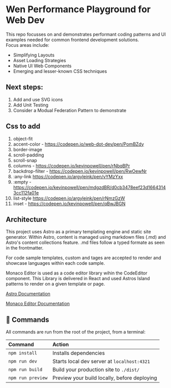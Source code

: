 # Wen Performance Playground for Web Dev

This repo focusses on and demonstrates performant coding patterns and UI examples needed for common frontend development solutions.  
Focus areas include:
* Simplifying Layouts
* Asset Loading Strategies
* Native UI Web Components
* Emerging and lesser-known CSS techniques 

## Next steps:

1. Add and use SVG icons
1. Add Unit Testing
1. Consider a Modual Federation Pattern to demonstrate

## Css to add
1. object-fit
1. accent-color - https://codepen.io/web-dot-dev/pen/PomBZdy
1. border-image 
1. scroll-padding
1. scroll-snap
1. columns - https://codepen.io/kevinpowell/pen/rNbqBPr
1. backdrop-filter - https://codepen.io/kevinpowell/pen/RwOewNr
1. :any-link https://codepen.io/argyleink/pen/vYMzYxx
1. :empty - https://codepen.io/kevinpowell/pen/mdgzdBR/d0cb3478eef23d16643143cc112fa01e
1. list-style https://codepen.io/argyleink/pen/rNmzGzW
1. inset - https://codepen.io/kevinpowell/pen/qBwJBGN


## Architecture
This project uses Astro as a primary templating engine and static site generator. Within Astro, content is managed using markdown files (.md) and Astro's content collections feature. .md files follow a typed formate as seen in the frontmatter. 

For code sample templates, custom <html-code> <css-code> and <js-code> tages are accepted to render and showcase languages within each code sample. 

Monaco Editor is used as a code editor library wihin the CodeEditor component. This Library is delivered in React and used Astros Island patterns to render on a given template or page.  

[Astro Documentation](https://github.com/withastro/astro) 

[Monaco Editor Documentation](https://www.npmjs.com/package/@monaco-editor/react)

## 🧞 Commands

All commands are run from the root of the project, from a terminal:

| Command           | Action                                       |
|:----------------  |:-------------------------------------------- |
| `npm install`     | Installs dependencies                        |
| `npm run dev`     | Starts local dev server at `localhost:4321`  |
| `npm run build`   | Build your production site to `./dist/`      |
| `npm run preview` | Preview your build locally, before deploying |
